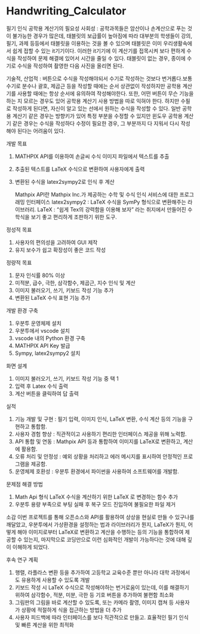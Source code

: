 # Handwriting_Calculator

필기 인식 공학용 계산기의 필요성
사회성 : 공학과목들은 암산이나 손계산으로 푸는 것이 불가능한 경우가 많은데, 태블릿의 보급률이 높아짐에 따라 대부분의 학생들이 강의, 필기, 과제 등등에서 태블릿을 이용하는 것을 볼 수 있으며 태블릿은 이미 우리생활속에서 쉽게 접할 수 있는 it기기이다. 이러한 it기기에 이 계산기를 접목시켜 보다 편하게 수식을 작성하여 문제 해결에 있어서 시간을 줄일 수 있다. 태블릿이 없는 경우, 종이에 수기로 수식을 작성하여 촬영한 다음 사진을 올리면 된다.

기술적, 산업적 :  버튼으로 수식을 작성해야되서 수기로 작성하는 것보다 번거롭다.보통 수기로 분수나 괄호, 제곱근 등을 작성할 때에는 순서 상관없이 작성하지만 공학용 계산기를 사용할 때에는 항상 순서에 유의하여 작성해야한다. 또한, 어떤 버튼이 무슨 기능을 하는 지 모르는 경우도 있어 공학용 계산기 사용 방법을 따로 익혀야 한다. 하지만 수필로 작성하게 된다면, 자신이 알고 있는 선에서 원하는 수식을 작성할 수 있다. 일반 공학용 계산기 같은 경우는 방향키가 있어 특정 부분을 수정할 수 있지만 윈도우 공학용 계산기 같은 경우는 수식을 작성하다 수정이 필요한 경우, 그 부분까지 다 지워서 다시 작성해야 된다는 어려움이 있다.

개발 목표
1. MATHPIX API를 이용하여 손글씨 수식 이미지 파일에서 텍스트를 추출
2. 추출된 텍스트를 LaTeX 수식으로 변환하여 사용자에게 출력
3. 변환된 수식을 latex2sympy2로 인식 후 계산

   Mathpix API란 Mathpix Inc.가 제공하는 수학 및 수식 인식 서비스에 대한 프로그래밍 인터페이스
   latex2sympy2 : LaTeX 수식을 SymPy 형식으로 변환해주는 라이브러리.
   LaTeX : “쉽게 Tex의 강력함을 이용해 보자” 라는 취지에서 만들어진 수학식을 보기 좋고 편리하게 조판하기 위한 도구.

정성적 목표
1. 사용자의 편의성을 고려하여 GUI 제작
2. 유지 보수가 쉽고 확장성이 좋은 코드 작성

정량적 목표
1. 문자 인식률 80% 이상
2. 미적분, 급수, 극한, 삼각함수, 제곱근,
지수 인식 및 계산
3. 이미지 불러오기, 쓰기, 키보드 작성 기능 추가
4. 변환된 LaTeX 수식 표현 기능 추가

개발 환경 구축
1. 우분투 운영체제 설치
2. 우분투에서 vscode 설치
3. vscode 내의 Python 환경 구축
4. MATHPIX API Key 발급
5. Sympy, latex2sympy2 설치

화면 설계
1. 이미지 불러오기, 쓰기, 키보드 작성 기능 중 택 1
2. 입력 후 Latex 수식 출력
3. 계산 버튼을 클릭하여 답 출력

실적
1. 기능 개발 및 구현 : 필기 입력, 이미지 인식, LaTeX 변환, 수식 계산 등의 기능을 구현하고 통합함.
2. 사용자 경험 향상 : 직관적이고 사용하기 편리한 인터페이스 제공을 위해 노력함.
3. API 통합 및 연동 : Mathpix API 등과 통합하여 이미지를 LaTeX로 변환하고, 계산에 활용함.
4. 오류 처리 및 안정성 : 예외 상황을 처리하고 에러 메시지를 표시하여 안정적인 프로그램을 제공함.
5. 운영체제 호환성 : 우분투 환경에서 파이썬을 사용하여 소프트웨어를 개발함.

문제점 해결 방법
1. Math Api 형식 LaTeX 수식을 계산하기 위한 LaTeX 로 변경하는 함수 추가
2. 우분투 용량 부족으로 부팅 실패 후 복구 모드 진입하여 불필요한 파일 제거

소감
 이번 프로젝트를 통해 오픈소스와 API를 활용하여 상상을 현실로 만들 수 있구나를 깨달았고, 우분투에서 가상환경을 설정하는 법과 라이브러리가 뭔지, LaTeX가 뭔지, 어떻게 해야 이미지로부터 LaTeX로 변환하고 계산을 수행하는 등의 기능을 통합하여 제공할 수 있는지, 마지막으로 코딩만으로 이런 심화적인 개발이 가능하다는 것에 대해 깊이 이해하게 되었다.

후속 연구 계획
1. 행렬, 라플라스 변환 등을 추가하여 고등학교 교육수준 뿐만 아니라 대학 과정에서도 유용하게 사용할 수 있도록 개발
2. 키보드 작성 시 LaTeX 수식으로 작성해야하는 번거로움이 있는데, 이를 해결하기 위하여 삼각함수, 적분, 미분, 극한 등 기호 버튼을 추가하여 불편함 최소화
3. 그림판의 그림을 바로 계산할 수 있도록, 또는 카메라 촬영, 이미지 캡쳐 등 사용자가 상황에 적절하게 식을 접근하는 방법을 더 추가
4. 사용자 피드백에 따라 인터페이스를 보다 직관적으로 만들고. 효율적인 필기 인식 및 빠른 계산을 위한 최적화
